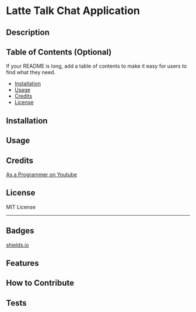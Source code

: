 # Latte Talk Chat Application

## Description



## Table of Contents (Optional)

If your README is long, add a table of contents to make it easy for users to find what they need.

- [Installation](#installation)
- [Usage](#usage)
- [Credits](#credits)
- [License](#license)

## Installation



## Usage


    

## Credits

[As a Programmer on Youtube](https://www.youtube.com/@asaprogrammer_)



## License

MIT License

---

## Badges

[shields.io](https://shields.io/)

## Features

## How to Contribute

## Tests
